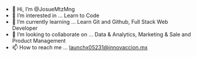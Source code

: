 - 👋 Hi, I’m @JosueMtzMng
- 👀 I’m interested in ... Learn to Code
- 🌱 I’m currently learning ... Learn Git and Github, Full Stack Web Developer
- 💞️ I’m looking to collaborate on ... Data & Analytics, Marketing & Sale and Product Management
- 📫 How to reach me ... launchx05231@innovaccion.mx

<!---
JosueMtzMng/JosueMtzMng is a ✨ special ✨ repository because its `README.md` (this file) appears on your GitHub profile.
You can click the Preview link to take a look at your changes.
--->
